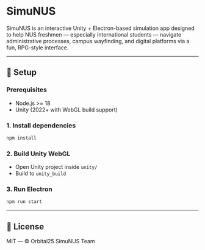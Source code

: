 # SimuNUS

SimuNUS is an interactive Unity + Electron-based simulation app designed to help NUS freshmen — especially international students — navigate administrative processes, campus wayfinding, and digital platforms via a fun, RPG-style interface.

---

## 🚀 Setup

### Prerequisites

- Node.js >= 18
- Unity (2022+ with WebGL build support)

### 1. Install dependencies

```bash
npm install
```

### 2. Build Unity WebGL

- Open Unity project inside `unity/`
- Build to `unity_build`

### 3. Run Electron

```bash
npm run start
```

---

## 📎 License

MIT — © Orbital25 SimuNUS Team
